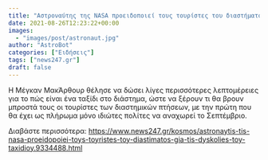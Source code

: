 ```yaml
---
title: "Αστροναύτης της NASA προειδοποιεί τους τουρίστες του διαστήματος για τις δυσκολίες του ταξιδιού"
date: 2021-08-26T12:23:22+00:00
images:
  - "images/post/astronaut.jpg"
author: "AstroBot"
categories: ["Ειδήσεις"]
tags: ["news247.gr"]
draft: false
---
```


H Μέγκαν ΜακΆρθουρ θέλησε να δώσει λίγες περισσότερες λεπτομέρειες για το πώς είναι ένα ταξίδι στο διάστημα, ώστε να ξέρουν τι θα βρουν μπροστά τους οι τουρίστες των διαστημικών πτήσεων, με την πρώτη που θα έχει ως πλήρωμα μόνο ιδιώτες πολίτες να αναχωρεί το Σεπτέμβριο.

Διαβάστε περισσότερα: https://www.news247.gr/kosmos/astronaytis-tis-nasa-proeidopoiei-toys-toyristes-toy-diastimatos-gia-tis-dyskolies-toy-taxidioy.9334488.html

